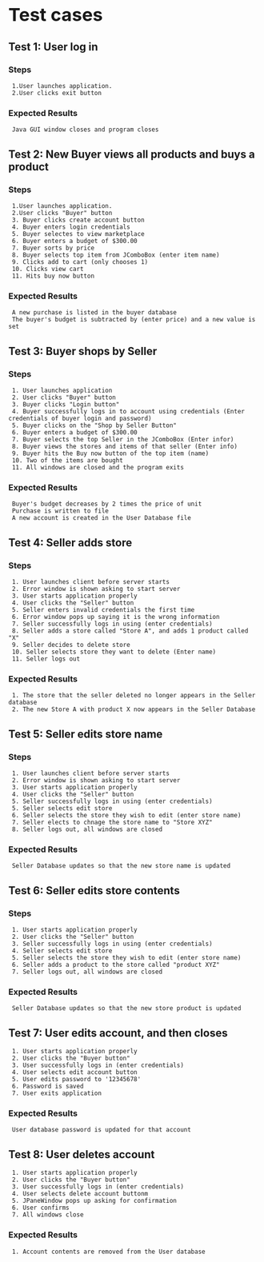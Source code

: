 <!DOCTYPE html>
<html>
 <head>
   <title>Test 1: User log in</title>
   <style>
     /* Define bigger font and bold for the title */
     h1 {
       font-size: 36px;
       font-weight: bold;
     }
   </style>
 </head>
 <body>
   <h1>Test cases</h1>
   <h2>Test 1: User log in</h2>


<h3>Steps</h3>

     1.User launches application.
     2.User clicks exit button


<h3>Expected Results</h3>


     Java GUI window closes and program closes


<h2>Test 2: New Buyer views all products and buys a product </h2>


<h3>Steps</h3>


     1.User launches application.
     2.User clicks "Buyer" button
     3. Buyer clicks create account button
     4. Buyer enters login credentials
     5. Buyer selectes to view marketplace
     6. Buyer enters a budget of $300.00
     7. Buyer sorts by price
     8. Buyer selects top item from JComboBox (enter item name)
     9. Clicks add to cart (only chooses 1)
     10. Clicks view cart
     11. Hits buy now button


<h3>Expected Results</h3>


     A new purchase is listed in the buyer database
     The buyer's budget is subtracted by (enter price) and a new value is set

<h2>Test 3: Buyer shops by Seller</h2>
<h3>Steps</h3>


     1. User launches application
     2. User clicks "Buyer" button
     3. Buyer clicks "Login button"
     4. Buyer successfully logs in to account using credentials (Enter credentials of buyer login and password)
     5. Buyer clicks on the "Shop by Seller Button"
     6. Buyer enters a budget of $300.00
     7. Buyer selects the top Seller in the JComboBox (Enter infor)
     8. Buyer views the stores and items of that seller (Enter info)
     9. Buyer hits the Buy now button of the top item (name)
     10. Two of the items are bought
     11. All windows are closed and the program exits


<h3>Expected Results</h3>


     Buyer's budget decreases by 2 times the price of unit
     Purchase is written to file
     A new account is created in the User Database file


<h2>Test 4: Seller adds store</h2>
<h3>Steps</h3>


     1. User launches client before server starts
     2. Error window is shown asking to start server
     3. User starts application properly
     4. User clicks the "Seller" button
     5. Seller enters invalid credentials the first time
     6. Error window pops up saying it is the wrong information
     7. Seller successfully logs in using (enter credentials)
     8. Seller adds a store called "Store A", and adds 1 product called "X"
     9. Seller decides to delete store
     10. Seller selects store they want to delete (Enter name)
     11. Seller logs out


<h3>Expected Results</h3>


     1. The store that the seller deleted no longer appears in the Seller database
     2. The new Store A with product X now appears in the Seller Database


<h2>Test 5: Seller edits store name</h2>
<h3>Steps</h3>


     1. User launches client before server starts
     2. Error window is shown asking to start server
     3. User starts application properly
     4. User clicks the "Seller" button
     5. Seller successfully logs in using (enter credentials)
     5. Seller selects edit store
     6. Seller selects the store they wish to edit (enter store name)
     7. Seller elects to chnage the store name to "Store XYZ"
     8. Seller logs out, all windows are closed


<h3>Expected Results</h3>


     Seller Database updates so that the new store name is updated


<h2>Test 6: Seller edits store contents</h2>
<h3>Steps</h3>



     1. User starts application properly
     2. User clicks the "Seller" button
     3. Seller successfully logs in using (enter credentials)
     4. Seller selects edit store
     5. Seller selects the store they wish to edit (enter store name)
     6. Seller adds a product to the store called "product XYZ"
     7. Seller logs out, all windows are closed


<h3>Expected Results</h3>


     Seller Database updates so that the new store product is updated


<h2>Test 7: User edits account, and then closes</h2>


     1. User starts application properly
     2. User clicks the "Buyer button"
     3. User successfully logs in (enter credentials)
     4. User selects edit account button
     5. User edits password to '12345678'
     6. Password is saved
     7. User exits application


<h3>Expected Results</h3>


     User database password is updated for that account


<h2>Test 8: User deletes account</h2>


     1. User starts application properly
     2. User clicks the "Buyer button"
     3. User successfully logs in (enter credentials)
     4. User selects delete account buttonm
     5. JPaneWindow pops up asking for confirmation
     6. User confirms
     7. All windows close


<h3>Expected Results</h3>


     1. Account contents are removed from the User database









 </body>
</html>
